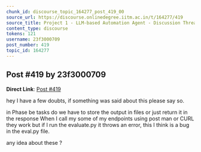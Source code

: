 ```yaml
---
chunk_id: discourse_topic_164277_post_419_00
source_url: https://discourse.onlinedegree.iitm.ac.in/t/164277/419
source_title: Project 1 - LLM-based Automation Agent - Discussion Thread [TDS Jan 2025]
content_type: discourse
tokens: 121
username: 23f3000709
post_number: 419
topic_id: 164277
---
```


## Post #419 by 23f3000709

**Direct Link**: [Post #419](https://discourse.onlinedegree.iitm.ac.in/t/164277/419)

hey I have a few doubts, if something was said about this please say so.

in Phase be tasks do we have to store the output in files or just return it in the response
When I call my some of my endpoints using post man or CURL they work but if I run the evaluate.py it throws an error, this I think is a bug in the eval.py file.

any idea about these ?
